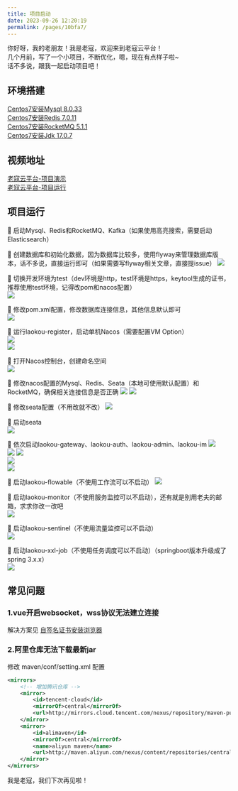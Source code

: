 ```yaml
---
title: 项目启动
date: 2023-09-26 12:20:19
permalink: /pages/10bfa7/
---
```


你好呀，我的老朋友！我是老寇，欢迎来到老寇云平台！  
几个月前，写了一个小项目，不断优化，嗯，现在有点样子啦~  
话不多说，跟我一起启动项目吧！

## 环境搭建  
[Centos7安装Mysql 8.0.33](/pages/a2f161/)  
[Centos7安装Redis 7.0.11](/pages/90401a/)  
[Centos7安装RocketMQ 5.1.1](/pages/0fb88c/)  
[Centos7安装Jdk 17.0.7](/pages/65acfd/)  

## 视频地址
[老寇云平台-项目演示](https://www.bilibili.com/video/BV16M411C7v7/?spm_id_from=333.999.0.0&vd_source=ab1fb14d6d69950653360d4467efe4a5)   
[老寇云平台-项目运行](https://www.bilibili.com/video/BV1Se41197Fp/?spm_id_from=333.999.0.0&vd_source=ab1fb14d6d69950653360d4467efe4a5)    

## 项目运行
🚀 启动Mysql、Redis和RocketMQ、Kafka（如果使用高亮搜索，需要启动Elasticsearch）    

🚀 创建数据库和初始化数据，因为数据库比较多，使用flyway来管理数据库版本，话不多说，直接运行即可（如果需要写flyway相关文章，直接提issue）
<img src="/img/5/img_21.png"/>

🚀 切换开发环境为test（dev环境是http，test环境是https，keytool生成的证书，推荐使用test环境，记得改pom和nacos配置）  
<img src="/img/5/img_22.png"/>

🚀 修改pom.xml配置，修改数据库连接信息，其他信息默认即可  
<img src="/img/5/img_23.png"/>

🚀 运行laokou-register，启动单机Nacos（需要配置VM Option）  
<img src="/img/5/img_5.png"/>  
<img src="/img/5/img_6.png"/>  

🚀 打开Nacos控制台，创建命名空间  
<img src="/img/5/img_7.png"/>

🚀 修改nacos配置的Mysql、Redis、Seata（本地可使用默认配置）和RocketMQ，确保相关连接信息是否正确
<img src="/img/5/img.png"/>
<img src="/img/5/img_1.png"/>

🚀 修改seata配置（不用改就不改）
<img src="/img/5/img_10.png"/>  

🚀 启动seata  
<img src="/img/5/img_11.png"/>

🚀 依次启动laokou-gateway、laokou-auth、laokou-admin、laokou-im
<img src="/img/5/img_12.png"/>  
<img src="/img/5/img_14.png"/>
<img src="/img/5/img_13.png"/>  
<img src="/img/5/img_14.png"/>  
<img src="/img/5/img_15.png"/>  

🚀 启动laokou-flowable（不使用工作流可以不启动）
<img src="/img/5/img_18.png"/>

🚀 启动laokou-monitor（不使用服务监控可以不启动），还有就是别用老夫的邮箱，求求你改一改吧   
<img src="/img/5/img_25.png"/>

🚀 启动laokou-sentinel（不使用流量监控可以不启动）   
<img src="/img/5/img_26.png"/>

🚀 启动laokou-xxl-job（不使用任务调度可以不启动）（springboot版本升级成了spring 3.x.x）   
<img src="/img/5/img_27.png"/>

## 常见问题
### 1.vue开启websocket，wss协议无法建立连接
解决方案见 [自签名证书安装浏览器](/pages/10bfa8/#创建证书-带域名)

### 2.阿里仓库无法下载最新jar
修改 maven/conf/setting.xml 配置  
```xml
<mirrors>
    <!-- 增加腾讯仓库 -->
    <mirror>
        <id>tencent-cloud</id>
        <mirrorOf>central</mirrorOf>
        <url>http://mirrors.cloud.tencent.com/nexus/repository/maven-public/</url>
    </mirror>
    <mirror>
        <id>alimaven</id>
        <mirrorOf>central</mirrorOf>
        <name>aliyun maven</name>
        <url>http://maven.aliyun.com/nexus/content/repositories/central/</url>
    </mirror>
</mirrors>
```

我是老寇，我们下次再见啦！  